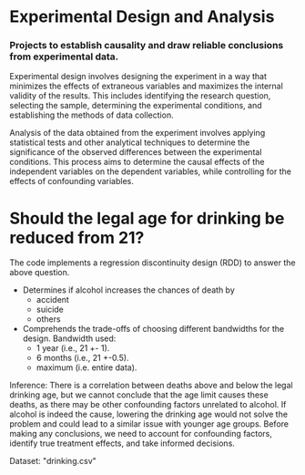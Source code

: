 # Experimental Design and Analysis
### Projects to establish causality and draw reliable conclusions from experimental data.

Experimental design involves designing the experiment in a way that minimizes the effects of extraneous variables and maximizes the internal validity of the results. This includes identifying the research question, selecting the sample, determining the experimental conditions, and establishing the methods of data collection.

Analysis of the data obtained from the experiment involves applying statistical tests and other analytical techniques to determine the significance of the observed differences between the experimental conditions. This process aims to determine the causal effects of the independent variables on the dependent variables, while controlling for the effects of confounding variables.

# Should the legal age for drinking be reduced from 21?
The code implements a regression discontinuity design (RDD) to answer the above question.
* Determines if alcohol increases the chances of death by 
  - accident
  - suicide
  - others
* Comprehends the trade-offs of choosing different bandwidths for the design. Bandwidth used: 
  - 1 year (i.e., 21 +- 1).
  - 6 months (i.e., 21 +-0.5).
  - maximum (i.e. entire data).
  
Inference: 
There is a correlation between deaths above and below the legal drinking age, but we cannot conclude that the age limit causes these deaths, as there may be other confounding factors unrelated to alcohol. If alcohol is indeed the cause, lowering the drinking age would not solve the problem and could lead to a similar issue with younger age groups. Before making any conclusions, we need to account for confounding factors, identify true treatment effects, and take informed decisions.

Dataset: "drinking.csv"


